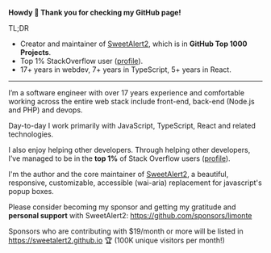 **Howdy 👋 Thank you for checking my GitHub page!**

TL;DR 
 - Creator and maintainer of [SweetAlert2](https://github.com/sweetalert2/sweetalert2), which is in **GitHub Top 1000 Projects**. 
 - Top 1% StackOverflow user ([profile](https://stackoverflow.com/users/1331425/limon-monte?tab=profile)).
 - 17+ years in webdev, 7+ years in TypeScript, 5+ years in React.

---

I’m a software engineer with over 17 years experience and comfortable working across the entire web stack include front-end, back-end (Node.js and PHP) and devops.

Day-to-day I work primarily with JavaScript, TypeScript, React and related technologies.

I also enjoy helping other developers. Through helping other developers, I’ve managed to be in the **top 1%** of Stack Overflow users ([profile](https://stackoverflow.com/users/1331425/limon-monte?tab=profile)).

I'm the author and the core maintainer of [SweetAlert2](https://github.com/sweetalert2/sweetalert2), a beautiful, responsive, customizable, accessible (wai-aria) replacement for javascript's popup boxes.

Please consider becoming my sponsor and getting my gratitude and **personal support** with SweetAlert2: https://github.com/sponsors/limonte

Sponsors who are contributing with $19/month or more will be listed in https://sweetalert2.github.io 🏆 (100K unique visitors per month!)
